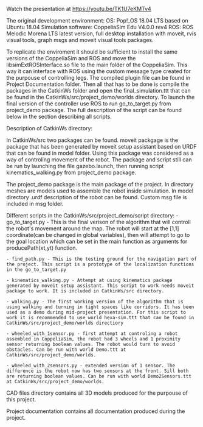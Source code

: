 Watch the presentation at https://youtu.be/TK1U7eKMTv4


The original development environment:
OS: Pop!_OS 18.04 LTS based on Ubuntu 18.04
Simulation software: CoppeliaSim Edu V4.0.0 rev4
ROS: ROS Melodic Morena LTS latest version, full desktop installation with moveit, rvis visual tools, graph msgs and moveit visual tools packages.

To replicate the enviroment it should be sufficient to install the same versions of the CoppeliaSim and ROS and move the libsimExtROSInterface.so file
to the main folder of the CoppeliaSim. This way it can interface with ROS using the custom message type created for the purpouse of controlling legs. 
The compiled plugin file can be found in Project Documentation folder. Then all that has to be done is compile the packages in the CatkinWs folder and 
open the final_simulation.ttt that can be found in the CatkinWs/src/project_demo/worlds directory. To launch the final version of the controller use 
ROS to run go_to_target.py from project_demo package. The full description of the script can be found below in the section describing all scripts.

Description of CatkinWs directory:

In CatkinWs/src two packages can be found. moveit packgage is the package that has been generated by moveit setup assistant based on URDF that can be found in model folder. Using this package was considered as a way of controling movement of the robot. The package and script still can be run by launching the file gazebo.launch, then running script kinematics_walking.py from project_demo package.

The project_demo package is the main package of the project. In directory meshes are models used to assemble the robot inside simulation. In model directory .urdf description of the robot can be found. Custom msg file is included in msg folder.

Different scripts in the CatkinWs/src/project_demo/script directory:
	- go_to_target.py - This is the final verison of the algorithm that will controll the robot's movement around the map. The robot will start at the [1,1] coordinate(can be changed in global variables), then will attempt to go to the goal location which can be set in the main function as arguments for producePath(xt,yt) function.

	- find_path.py - This is the testing ground for the navigation part of the project. This script is a prototype of the localization functions in the go_to_target.py

	- kinematics_walking.py - Attempt at using kinematics package generated by moveit setup assistant. This script to work needs moveit package to work. It is included in CatkinWs/src directory.

	- walking.py - The first working version of the algorithm that is using walking and turning in tight spaces like corridors. It has been used as a demo during mid-project presentation. For this script to work it is recommended to use world hexa-sim.ttt that can be found in CatkinWs/src/project_demo/worlds directiory

	- wheeled_with_1sensor.py - first attempt at controling a robot assembled in CoppeliaSim, the robot had 3 wheels and 1 proximity sensor returning boolean values. The robot would turn to avoid obstacles. Can be run with world Demo.ttt at CatkinWs/src/project_demo/worlds.

	- wheeled_with_2sensors.py - extended version of 1 sensor. The difference is the robot now has two sensors at the front. Sill both are returning boolean values. Can be run with world Demo2Sensors.ttt at CatkinWs/src/project_demo/worlds.

CAD files directory contains all 3D models produced for the purpouse of this project.

Project documentation contains all documentation produced during the project.

